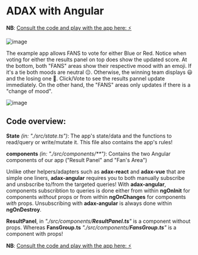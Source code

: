 # ADAX with Angular 

**NB**: [Consult the code and play with the app here: ⚡️](https://stackblitz.com/~/github.com/MirjamElad/ADAX-Angular-Exp_0)

![image](https://github.com/user-attachments/assets/1639cfdc-9808-45de-8737-502efd01f2d1)

The example app allows FANS to vote for either Blue or Red. Notice when voting for either the results panel on top does show the updated score. At the bottom, both "FANS" areas show their respective mood with an emoji. If it's a tie both moods are neutral 😐. Otherwise, the winning team displays 😃 and the losing one 🤬. Click/Vote to see the results pannel update immediately. On the other hand, the "FANS" areas only updates if there is a "change of mood".

![image](https://github.com/user-attachments/assets/e9187244-7396-4d6b-94fa-fc7b2cea9142)


## Code overview:

**State** _(in: "./src/state.ts")_: The app's state/data and the functions to read/query or write/mutate it. This file also contains the app's rules!

**components** _(in: "./src/components/**")_: Contains the two Angular components of our app ("Result Panel" and "Fan's Area")

Unlike other helpers/adapters such as **adax-react** and **adax-vue** that are simple one liners, **adax-angular** requires you to both manually subscribe and unsbscribe to/from the targeted queries!
With **adax-angular**, components subscribtion to queries is done either from within  **ngOnInit** for components _without_ props or from within **ngOnChanges** for components _with_ props. 
Unsubscribing with **adax-angular** is always done within **ngOnDestroy**.

**ResultPanel**, in _"./src/components/**ResultPanel.ts**"_ is a component without props. Whereas **FansGroup.ts** _"./src/components/**FansGroup.ts**"_ is a component with props!

**NB**: [Consult the code and play with the app here: ⚡️](https://stackblitz.com/~/github.com/MirjamElad/ADAX-Angular-Exp_0)

